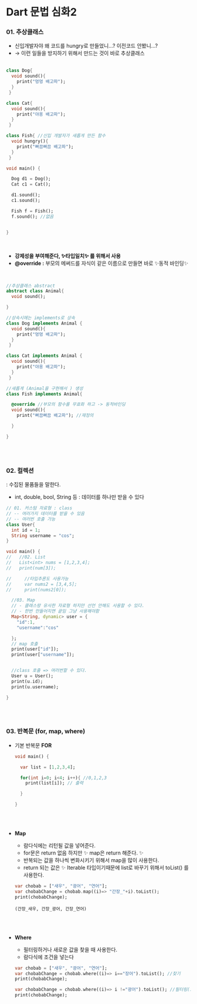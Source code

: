 # Dart 문법 심화2

### 01. 추상클래스

- 신입개발자야 왜 코드를 hungry로 만들었니…? 이전코드 안봤니…?
- → 이런 일들을 방지하기 위해서 만드는 것이 바로 추상클래스
  </br></br>

```dart
class Dog{
  void sound(){
    print("멍멍 배고파");
  }
 }

class Cat{
  void sound(){
    print("야옹 배고파");
  }
 }

class Fish{ //신입 개발자가 새롭게 만든 함수
  void hungry(){
    print("뻐끔뻐끔 배고파");
  }
 }

void main() {

  Dog d1 = Dog();
  Cat c1 = Cat();

  d1.sound();
  c1.sound();

  Fish f = Fish();
  f.sound(); //없음


}
```

</br>

- **강제성을 부여해준다, ✨타입일치✨ 를 위해서 사용**
- **@override :** 부모의 메써드를 자식이 같은 이름으로 만들면 바로 ✨동적 바인딩✨

</br>

```dart
//추상클래스 abstract
abstract class Animal{
  void sound();

}

//상속시에는 implements로 상속
class Dog implements Animal {
  void sound(){
    print("멍멍 배고파");
  }
 }

class Cat implements Animal {
  void sound(){
    print("야옹 배고파");
  }
 }

//새롭게 (Animal을 구현해서 ) 생성
class Fish implements Animal{

  @override //부모의 함수를 무효화 하고 -> 동적바인딩
  void sound(){
    print("뻐끔뻐끔 배고파"); //재정의

  }

}
```

</br></br>

### 02. 컬렉션

: 수집된 물품들을 말한다.

- int, double, bool, String 등 : 데이터를 하나만 받을 수 있다

```dart
// 01. 커스텀 자료형 : class
// -- 여러가지 데이터를 받을 수 있음
// -- 여러번 호출 가능
class User{
  int id = 1;
  String username = "cos";
}

void main() {
//   //02. List
//   List<int> nums = [1,2,3,4];
//   print(num[3]);

//     //타입추론도 사용가능
//     var nums2 = [3,4,5];
//     print(nums2[0]);

  //03. Map
  // - 클래스랑 유사한 자료형 하지만 선언 안해도 사용할 수 있다.
  // - 한번 만들어지면 끝임 그냥 사용해야함
  Map<String, dynamic> user = {
    "id":1,
    "username":"cos"

  };
  // map 호출
  print(user["id"]);
  print(user["username"]);


  //class 호출 => 여러번할 수 있다.
  User u = User();
  print(u.id);
  print(u.username);

}
```

</br></br>

### 03. 반복문 (for, map, where)

- 기본 반복문 **FOR**

  ```dart
  void main() {

    var list = [1,2,3,4];

    for(int i=0; i<4; i++){ //0,1,2,3
      print(list[i]); // 출력

    }

  }
  ```

  </br></br>

- **Map**

  - 람다식에는 리턴될 값을 넣어준다.
  - for문은 return 없음 하지만 ✨ map은 return 해준다. ✨
  - 반복되는 값을 하나씩 변화시키기 위해서 map을 많이 사용한다.
  - return 되는 값은 ✨ Iterable 타입이기때문에 list로 바꾸기 위해서 toList() 를 사용한다.

  ```dart
  var chobab = ["새우", "광어", "연어"];
  var chobabChange = chobab.map((i)=> "간장_"+i).toList();
  print(chobabChange);
  ```

  ```
  (간장_새우, 간장_광어, 간장_연어)
  ```

  </br></br>

- **Where**
  - 필터링하거나 새로운 값을 찾을 때 사용한다.
  - 람다식에 조건을 넣는다
  ```dart
  var chobab = ["새우", "광어", "연어"];
  var chobabChange = chobab.where((i)=> i=="장어").toList(); //찾기
  print(chobabChange);

  var chobabChange = chobab.where((i)=> i !="광어").toList(); //필터링(요소삭제)
  print(chobabChange);
  ```
